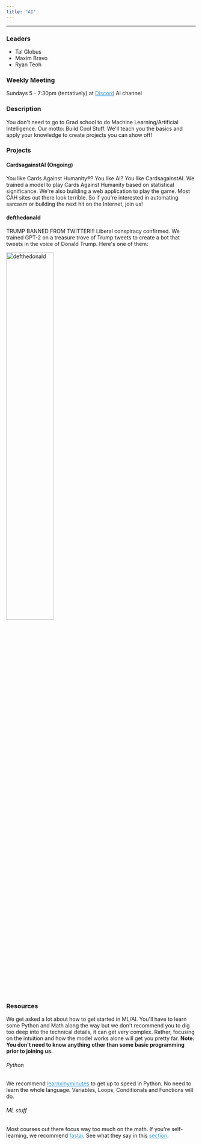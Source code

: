 ```yaml
---
title: "AI"
---
```


<style>
.ext-link {
  color: #3498db !important;
}
</style>

<div style="background-color: white">

---

</div>

### Leaders

- Tal Globus 
- Maxim Bravo 
- Ryan Teoh

### Weekly Meeting

Sundays 5 - 7:30pm (tentatively) at <a rel="noreferrer noopener" target="__blank" href="https://discord.gg/BpaFS4h" class="ext-link">Discord</a> AI channel 

### Description

You don't need to go to Grad school to do Machine Learning/Artificial Intelligence. Our motto: Build Cool Stuff. We'll teach you the basics and apply your knowledge to create projects you can show off! 

### Projects 

#### CardsagainstAI (Ongoing)

You like Cards Against Humanity®? You like AI? You like CardsagainstAI. We trained a model to play Cards Against Humanity based on statistical significance. We're also building a web application to play the game. Most CAH sites out there look terrible. So if you're interested in automating sarcasm or building the next hit on the Internet, join us! 

#### defthedonald

TRUMP BANNED FROM TWITTER!!! Liberal conspiracy confirmed. We trained GPT-2 on a treasure trove of Trump tweets to create a bot that tweets in the voice of Donald Trump. Here's one of them: 

<div class="container">
  <img style="width: 50%; height:50%; max-width: 100%; max-height:100%" src="/images/groups/ai/defthedonald.png" alt="defthedonald"></img>
</div>
<br>

### Resources

We get asked a lot about how to get started in ML/AI. You'll have to learn some Python and Math along the way but we don't recommend you to dig too deep into the technical details, it can get very complex. Rather, focusing on the intuition and how the model works alone will get you pretty far. **Note: You don't need to know anything other than some basic programming prior to joining us.** 

###### Python

We recommend <a rel="noreferrer noopener" target="__blank" href=" https://learnxinyminutes.com/docs/python/ " class="ext-link">learnxinyminutes</a> to get up to speed in Python. No need to learn the whole language. Variables, Loops, Conditionals and Functions will do.


 
 
###### ML stuff 
 
Most courses out there focus way too much on the math. If you're self-learning, we recommend <a rel="noreferrer noopener" target="__blank" href="https://course.fast.ai/" class="ext-link">fastai</a>. See what they say in this <a rel="noreferrer noopener" href="https://course.fast.ai/#Is-this-course-for-me?" target="__blank" class="ext-link">section</a>.


